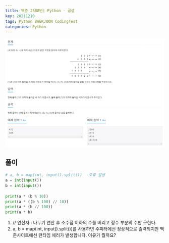 ```yaml
---
title: 백준 2588번| Python - 곱셈
key: 20211210
tags: Python BAEKJOON CodingTest
categories: Python
---
```


![bj1](/assets/images/post/2021-12-10-bj1.png)

## 풀이
~~~python
# a, b = map(int, input().split())  -오류 발생
a = int(input())
b = int(input())

print(a * (b % 10))
print(a * ((b % 100) // 10))
print(a * (b // 100))
print(a * b)
~~~ 

1. // 연산자 : 나누기 연산 후 소수점 이하의 수를 버리고 정수 부분의 수만 구한다.  
2. a, b = map(int, input().split())를 사용하면 주피터에선 정상적으로 출력되지만 백준사이트에선 런타임 에러가 발생합니다. 이유가 뭘까요?  